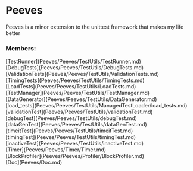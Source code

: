 # <a id="Peeves">Peeves</a>
    
Peeves is a minor extension to the unittest framework that makes my life better

### Members:

<div class="container alert alert-secondary bg-light">
  <div class="row">
   <div class="col" markdown="1">
[TestRunner](Peeves/Peeves/TestUtils/TestRunner.md)   
</div>
   <div class="col" markdown="1">
[DebugTests](Peeves/Peeves/TestUtils/DebugTests.md)   
</div>
   <div class="col" markdown="1">
[ValidationTests](Peeves/Peeves/TestUtils/ValidationTests.md)   
</div>
</div>
  <div class="row">
   <div class="col" markdown="1">
[TimingTests](Peeves/Peeves/TestUtils/TimingTests.md)   
</div>
   <div class="col" markdown="1">
[LoadTests](Peeves/Peeves/TestUtils/LoadTests.md)   
</div>
   <div class="col" markdown="1">
[TestManager](Peeves/Peeves/TestUtils/TestManager.md)   
</div>
</div>
  <div class="row">
   <div class="col" markdown="1">
[DataGenerator](Peeves/Peeves/TestUtils/DataGenerator.md)   
</div>
   <div class="col" markdown="1">
[load_tests](Peeves/Peeves/TestUtils/ManagedTestLoader/load_tests.md)   
</div>
   <div class="col" markdown="1">
[validationTest](Peeves/Peeves/TestUtils/validationTest.md)   
</div>
</div>
  <div class="row">
   <div class="col" markdown="1">
[debugTest](Peeves/Peeves/TestUtils/debugTest.md)   
</div>
   <div class="col" markdown="1">
[dataGenTest](Peeves/Peeves/TestUtils/dataGenTest.md)   
</div>
   <div class="col" markdown="1">
[timeitTest](Peeves/Peeves/TestUtils/timeitTest.md)   
</div>
</div>
  <div class="row">
   <div class="col" markdown="1">
[timingTest](Peeves/Peeves/TestUtils/timingTest.md)   
</div>
   <div class="col" markdown="1">
[inactiveTest](Peeves/Peeves/TestUtils/inactiveTest.md)   
</div>
   <div class="col" markdown="1">
[Timer](Peeves/Peeves/Timer/Timer.md)   
</div>
</div>
  <div class="row">
   <div class="col" markdown="1">
[BlockProfiler](Peeves/Peeves/Profiler/BlockProfiler.md)   
</div>
   <div class="col" markdown="1">
[Doc](Peeves/Doc.md)   
</div>
   <div class="col" markdown="1">
   
</div>
</div>
</div>




